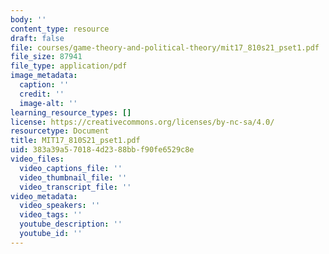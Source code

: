 ```yaml
---
body: ''
content_type: resource
draft: false
file: courses/game-theory-and-political-theory/mit17_810s21_pset1.pdf
file_size: 87941
file_type: application/pdf
image_metadata:
  caption: ''
  credit: ''
  image-alt: ''
learning_resource_types: []
license: https://creativecommons.org/licenses/by-nc-sa/4.0/
resourcetype: Document
title: MIT17_810S21_pset1.pdf
uid: 383a39a5-7018-4d23-88bb-f90fe6529c8e
video_files:
  video_captions_file: ''
  video_thumbnail_file: ''
  video_transcript_file: ''
video_metadata:
  video_speakers: ''
  video_tags: ''
  youtube_description: ''
  youtube_id: ''
---
```

